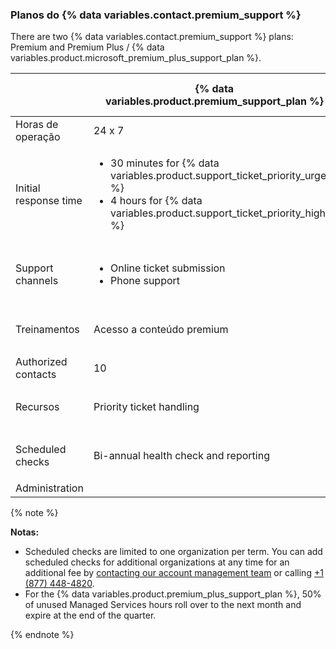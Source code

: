 
### Planos do {% data variables.contact.premium_support %}

There are two {% data variables.contact.premium_support %} plans: Premium and Premium Plus / {% data variables.product.microsoft_premium_plus_support_plan %}.

|                       | {% data variables.product.premium_support_plan %} | {% data variables.product.premium_plus_support_plan %} |
| --------------------- | -------------------------------------------------------- | ------------------------------------------------------------- |
| Horas de operação     | 24 x 7                                                   | 24 x 7                                                        |
| Initial response time | <ul><li>30 minutes for {% data variables.product.support_ticket_priority_urgent %}</li><li>4 hours for {% data variables.product.support_ticket_priority_high %}</li></ul>                                | <ul><li>30 minutes for {% data variables.product.support_ticket_priority_urgent %}</li><li>4 hours for {% data variables.product.support_ticket_priority_high %}</li></ul>                                     |
| Support channels      | <ul><li>Online ticket submission</li><li>Phone support</li></ul>                                | <ul><li>Online ticket submission</li><li>Phone support</li><li>Screen share for critical issues</li></ul>                                     |
| Treinamentos          | Acesso a conteúdo premium                                | <ul><li>Acesso a conteúdo premium</li><li>1 virtual training class per year</li></ul>                                     |
| Authorized contacts   | 10                                                       | 25                                                            |
| Recursos              | Priority ticket handling                                 | <ul><li>Priority ticket handling</li><li>Named Technical Support Account Manager</li></ul>                                     |
| Scheduled checks      | Bi-annual health check and reporting                     | <ul><li>Quarterly health check and reporting</li><li>Quarterly account reviews</li></ul>                                     |
| Administration        |                                                          | 4 hours of Managed Services per month                         |

  {% note %}

  **Notas:**
  - Scheduled checks are limited to one organization per term. You can add scheduled checks for additional organizations at any time for an additional fee by [contacting our account management team](https://enterprise.github.com/contact) or calling [+1 (877) 448-4820](tel:+1-877-448-4820).
  - For the {% data variables.product.premium_plus_support_plan %}, 50% of unused Managed Services hours roll over to the next month and expire at the end of the quarter.

  {% endnote %}
